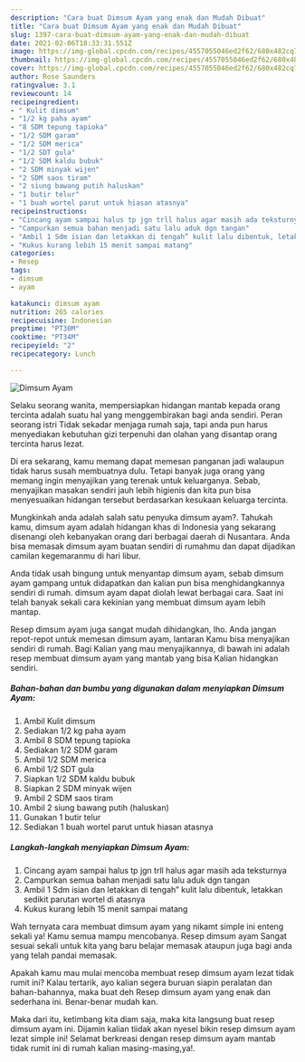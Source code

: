 ```yaml
---
description: "Cara buat Dimsum Ayam yang enak dan Mudah Dibuat"
title: "Cara buat Dimsum Ayam yang enak dan Mudah Dibuat"
slug: 1397-cara-buat-dimsum-ayam-yang-enak-dan-mudah-dibuat
date: 2021-02-06T18:33:31.551Z
image: https://img-global.cpcdn.com/recipes/4557055046ed2f62/680x482cq70/dimsum-ayam-foto-resep-utama.jpg
thumbnail: https://img-global.cpcdn.com/recipes/4557055046ed2f62/680x482cq70/dimsum-ayam-foto-resep-utama.jpg
cover: https://img-global.cpcdn.com/recipes/4557055046ed2f62/680x482cq70/dimsum-ayam-foto-resep-utama.jpg
author: Rose Saunders
ratingvalue: 3.1
reviewcount: 14
recipeingredient:
- " Kulit dimsum"
- "1/2 kg paha ayam"
- "8 SDM tepung tapioka"
- "1/2 SDM garam"
- "1/2 SDM merica"
- "1/2 SDT gula"
- "1/2 SDM kaldu bubuk"
- "2 SDM minyak wijen"
- "2 SDM saos tiram"
- "2 siung bawang putih haluskan"
- "1 butir telur"
- "1 buah wortel parut untuk hiasan atasnya"
recipeinstructions:
- "Cincang ayam sampai halus tp jgn trll halus agar masih ada teksturnya"
- "Campurkan semua bahan menjadi satu lalu aduk dgn tangan"
- "Ambil 1 Sdm isian dan letakkan di tengah” kulit lalu dibentuk, letakkan sedikit parutan wortel di atasnya"
- "Kukus kurang lebih 15 menit sampai matang"
categories:
- Resep
tags:
- dimsum
- ayam

katakunci: dimsum ayam 
nutrition: 265 calories
recipecuisine: Indonesian
preptime: "PT30M"
cooktime: "PT34M"
recipeyield: "2"
recipecategory: Lunch

---
```



![Dimsum Ayam](https://img-global.cpcdn.com/recipes/4557055046ed2f62/680x482cq70/dimsum-ayam-foto-resep-utama.jpg)

Selaku seorang wanita, mempersiapkan hidangan mantab kepada orang tercinta adalah suatu hal yang menggembirakan bagi anda sendiri. Peran seorang istri Tidak sekadar menjaga rumah saja, tapi anda pun harus menyediakan kebutuhan gizi terpenuhi dan olahan yang disantap orang tercinta harus lezat.

Di era  sekarang, kamu memang dapat memesan panganan jadi walaupun tidak harus susah membuatnya dulu. Tetapi banyak juga orang yang memang ingin menyajikan yang terenak untuk keluarganya. Sebab, menyajikan masakan sendiri jauh lebih higienis dan kita pun bisa menyesuaikan hidangan tersebut berdasarkan kesukaan keluarga tercinta. 



Mungkinkah anda adalah salah satu penyuka dimsum ayam?. Tahukah kamu, dimsum ayam adalah hidangan khas di Indonesia yang sekarang disenangi oleh kebanyakan orang dari berbagai daerah di Nusantara. Anda bisa memasak dimsum ayam buatan sendiri di rumahmu dan dapat dijadikan camilan kegemaranmu di hari libur.

Anda tidak usah bingung untuk menyantap dimsum ayam, sebab dimsum ayam gampang untuk didapatkan dan kalian pun bisa menghidangkannya sendiri di rumah. dimsum ayam dapat diolah lewat berbagai cara. Saat ini telah banyak sekali cara kekinian yang membuat dimsum ayam lebih mantap.

Resep dimsum ayam juga sangat mudah dihidangkan, lho. Anda jangan repot-repot untuk memesan dimsum ayam, lantaran Kamu bisa menyajikan sendiri di rumah. Bagi Kalian yang mau menyajikannya, di bawah ini adalah resep membuat dimsum ayam yang mantab yang bisa Kalian hidangkan sendiri.

<!--inarticleads1-->

##### Bahan-bahan dan bumbu yang digunakan dalam menyiapkan Dimsum Ayam:

1. Ambil  Kulit dimsum
1. Sediakan 1/2 kg paha ayam
1. Ambil 8 SDM tepung tapioka
1. Sediakan 1/2 SDM garam
1. Ambil 1/2 SDM merica
1. Ambil 1/2 SDT gula
1. Siapkan 1/2 SDM kaldu bubuk
1. Siapkan 2 SDM minyak wijen
1. Ambil 2 SDM saos tiram
1. Ambil 2 siung bawang putih (haluskan)
1. Gunakan 1 butir telur
1. Sediakan 1 buah wortel parut untuk hiasan atasnya




<!--inarticleads2-->

##### Langkah-langkah menyiapkan Dimsum Ayam:

1. Cincang ayam sampai halus tp jgn trll halus agar masih ada teksturnya
1. Campurkan semua bahan menjadi satu lalu aduk dgn tangan
1. Ambil 1 Sdm isian dan letakkan di tengah” kulit lalu dibentuk, letakkan sedikit parutan wortel di atasnya
1. Kukus kurang lebih 15 menit sampai matang




Wah ternyata cara membuat dimsum ayam yang nikamt simple ini enteng sekali ya! Kamu semua mampu mencobanya. Resep dimsum ayam Sangat sesuai sekali untuk kita yang baru belajar memasak ataupun juga bagi anda yang telah pandai memasak.

Apakah kamu mau mulai mencoba membuat resep dimsum ayam lezat tidak rumit ini? Kalau tertarik, ayo kalian segera buruan siapin peralatan dan bahan-bahannya, maka buat deh Resep dimsum ayam yang enak dan sederhana ini. Benar-benar mudah kan. 

Maka dari itu, ketimbang kita diam saja, maka kita langsung buat resep dimsum ayam ini. Dijamin kalian tiidak akan nyesel bikin resep dimsum ayam lezat simple ini! Selamat berkreasi dengan resep dimsum ayam mantab tidak rumit ini di rumah kalian masing-masing,ya!.

